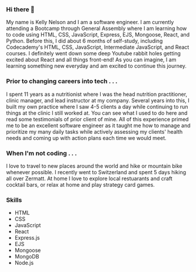 ### Hi there 👋

My name is Kelly Nelson and I am a software engineer.  I am currently attending a Bootcamp through General Assembly where I am learning how to code using HTML, CSS, JavaScript, Express, EJS, Mongoose, React, and Python.  Before this, I did about 6 months of self-study, including Codecademy's HTML, CSS, JavaScript, Intermediate JavaScript, and React courses.  I definitely went down some deep Youtube rabbit holes getting excited about React and all things front-end!  As you can imagine, I am learning something new everyday and am excited to continue this journey.

### Prior to changing careers into tech . . . 
I spent 11 years as a nutritionist where I was the head nutrition practitioner, clinic manager, and lead instructor at my company.  Several years into this, I built my own practice where I saw 4-5 clients a day while continuing to run things at the clinic I still worked at. You can see what I used to do here and read some testimonials of prior client of mine. All of this experience primed me to be an excellent software engineer as it taught me how to manage and prioritize my many daily tasks while actively assessing my clients' health needs and coming up with action plans each time we would meet.   

### When I'm not coding . . .
I love to travel to new places around the world and hike or mountain bike whenever possible.  I recently went to Switzerland and spent 5 days hiking all over Zermatt.  At home I love to explore local restuarants and craft cocktail bars, or relax at home and play strategy card games.

### Skills 
- HTML
- CSS
- JavaScript
- React
- Express.js
- EJS
- Mongoose
- MongoDB
- Node.js
